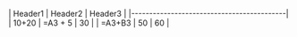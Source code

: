 |   Header1   |    Header2    |    Header3  |
|-------------------------------------------|
|     10+20   |    =A3 + 5    |      30     |
|    =A3+B3   |      50       |      60     |

